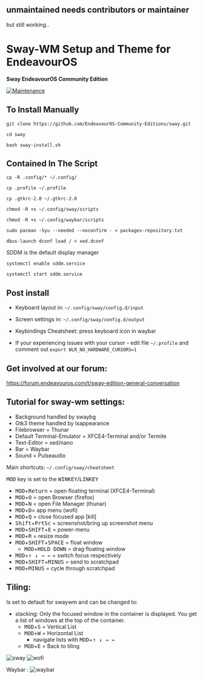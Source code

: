 ## unmaintained needs contributors or maintainer
but still working..

# Sway-WM Setup and Theme for EndeavourOS

**Sway EndeavourOS Community Edition**

[![Maintenance](https://img.shields.io/maintenance/yes/2023.svg)]()

## To Install Manually

    git clone https://github.com/EndeavourOS-Community-Editions/sway.git

    cd sway

    bash sway-install.sh
   
## Contained In The Script
    cp -R .config/* ~/.config/
    
    cp .profile ~/.profile
    
    cp .gtkrc-2.0 ~/.gtkrc-2.0
    
    chmod -R +x ~/.config/sway/scripts
    
    chmod -R +x ~/.config/waybar/scripts
    
    sudo pacman -Syu --needed --noconfirm - < packages-repository.txt
    
    dbus-launch dconf load / < xed.dconf
    
SDDM is the default display manager
    
    systemctl enable sddm.service
    
    systemctl start sddm.service
    
## Post install

- Keyboard layout in: `~/.config/sway/config.d/input`
- Screen settings in: `~/.config/sway/config.d/output`
- Keybindings Cheatsheet: press keyboard icon in waybar

- If your experiencing issues with your cursor - edit file `~/.profile` and comment out `export WLR_NO_HARDWARE_CURSORS=1`     
 
## Get involved at our forum:
https://forum.endeavouros.com/t/sway-edition-general-conversation

## Tutorial for sway-wm settings:

 - Background handled by swaybg
 - Gtk3 theme handled by lxappearance
 - Filebrowser = Thunar
 - Default Terminal-Emulator = XFCE4-Terminal and/or Termite
 - Text-Editor = xed/nano
 - Bar = Waybar
 - Sound = Pulseaudio

Main shortcuts: `~/.config/sway/cheatsheet`


<kbd>MOD</kbd> key is set to the <kbd>WINKEY</kbd>/<kbd>LINKEY</kbd>

 - <kbd>MOD</kbd>+<kbd>Return</kbd> = open floating terminal (XFCE4-Terminal)
 - <kbd>MOD</kbd>+<kbd>O</kbd> = open Browser (firefox)
 - <kbd>MOD</kbd>+<kbd>N</kbd> = open File Manager (thunar)
 - <kbd>MOD</kbd>+<kbd>D</kbd>= app menu (wofi)
 - <kbd>MOD</kbd>+<kbd>Q</kbd> = close focused app [kill]
 - <kbd>Shift</kbd>+<kbd>PrtSc</kbd> = screenshot/bring up screenshot menu
 - <kbd>MOD</kbd>+<kbd>SHIFT</kbd>+<kbd>E</kbd> = power-menu
 - <kbd>MOD</kbd>+<kbd>R</kbd> = resize mode
 - <kbd>MOD</kbd>+<kbd>SHIFT</kbd>+<kbd>SPACE</kbd>  = float window
     - <kbd>MOD</kbd>+<kbd>HOLD DOWN</kbd> = drag floating window
 - <kbd>MOD</kbd>+<kbd>↑ ↓ → ←</kbd>  = switch focus respectively 
 - <kbd>MOD</kbd>+<kbd>SHIFT</kbd>+<kbd>MINUS</kbd> = send to scratchpad
 - <kbd>MOD</kbd>+<kbd>MINUS</kbd> = cycle through scratchpad
 
 
 

## Tiling:

Is set to default for swaywm and can be changed to:

- stacking: Only the focused window in the container is displayed. You get a list of windows at the top of the container. 
   - <kbd>MOD</kbd>+<kbd>S</kbd> = Vertical List
   - <kbd>MOD</kbd>+<kbd>W</kbd> = Horizontal List
     - navigate lists with <kbd>MOD</kbd>+<kbd>↑ ↓ → ←</kbd> 
   - <kbd>MOD</kbd>+<kbd>E</kbd> = Back to tiling
   


![sway](https://forum.endeavouros.com/uploads/default/original/3X/b/c/bc09b71d718cb09a8efd4545cc65366c5f855441.png)
![wofi](https://forum.endeavouros.com/uploads/default/original/3X/9/d/9daff7f842bd9db097e0bb9d6be5cf5b65e6baa0.jpeg)

Waybar :
![waybar](https://forum.endeavouros.com/uploads/default/original/3X/7/3/73b22b2a678c6836c3b2d15747b0ef28e064fbc2.png)

